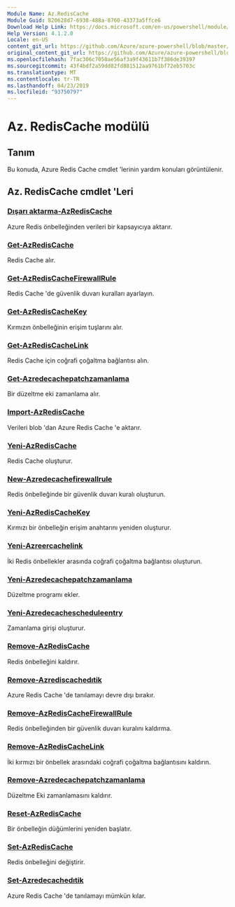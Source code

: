 ```yaml
---
Module Name: Az.RedisCache
Module Guid: 820628d7-6938-488a-8760-43373a5ffce6
Download Help Link: https://docs.microsoft.com/en-us/powershell/module/az.rediscache
Help Version: 4.1.2.0
Locale: en-US
content_git_url: https://github.com/Azure/azure-powershell/blob/master/src/RedisCache/RedisCache/help/Az.RedisCache.md
original_content_git_url: https://github.com/Azure/azure-powershell/blob/master/src/RedisCache/RedisCache/help/Az.RedisCache.md
ms.openlocfilehash: 7fac306c7050ae56af3a9f43611b7f386de39397
ms.sourcegitcommit: 43f4bdf2a59dd82fd881512aa9761bf72eb5703c
ms.translationtype: MT
ms.contentlocale: tr-TR
ms.lasthandoff: 04/23/2019
ms.locfileid: "93750797"
---
```

# Az. RedisCache modülü
## Tanım
Bu konuda, Azure Redis Cache cmdlet 'lerinin yardım konuları görüntülenir.

## Az. RedisCache cmdlet 'Leri
### [Dışarı aktarma-AzRedisCache](Export-AzRedisCache.md)
Azure Redis önbelleğinden verileri bir kapsayıcıya aktarır.

### [Get-AzRedisCache](Get-AzRedisCache.md)
Redis Cache alır.

### [Get-AzRedisCacheFirewallRule](Get-AzRedisCacheFirewallRule.md)
Redis Cache 'de güvenlik duvarı kuralları ayarlayın.

### [Get-AzRedisCacheKey](Get-AzRedisCacheKey.md)
Kırmızın önbelleğinin erişim tuşlarını alır.

### [Get-AzRedisCacheLink](Get-AzRedisCacheLink.md)
Redis Cache için coğrafi çoğaltma bağlantısı alın.

### [Get-Azredecachepatchzamanlama](Get-AzRedisCachePatchSchedule.md)
Bir düzeltme eki zamanlama alır.

### [Import-AzRedisCache](Import-AzRedisCache.md)
Verileri blob 'dan Azure Redis Cache 'e aktarır.

### [Yeni-AzRedisCache](New-AzRedisCache.md)
Redis Cache oluşturur.

### [New-Azredecachefirewallrule](New-AzRedisCacheFirewallRule.md)
Redis önbelleğinde bir güvenlik duvarı kuralı oluşturun.

### [Yeni-AzRedisCacheKey](New-AzRedisCacheKey.md)
Kırmızı bir önbelleğin erişim anahtarını yeniden oluşturur.

### [Yeni-Azreercachelink](New-AzRedisCacheLink.md)
İki Redis önbellekler arasında coğrafi çoğaltma bağlantısı oluşturun.

### [Yeni-Azredecachepatchzamanlama](New-AzRedisCachePatchSchedule.md)
Düzeltme programı ekler.

### [Yeni-Azredecachescheduleentry](New-AzRedisCacheScheduleEntry.md)
Zamanlama girişi oluşturur.

### [Remove-AzRedisCache](Remove-AzRedisCache.md)
Redis önbelleğini kaldırır.

### [Remove-Azrediscachedıtik](Remove-AzRedisCacheDiagnostic.md)
Azure Redis Cache 'de tanılamayı devre dışı bırakır.

### [Remove-AzRedisCacheFirewallRule](Remove-AzRedisCacheFirewallRule.md)
Redis önbelleğinden bir güvenlik duvarı kuralını kaldırma.

### [Remove-AzRedisCacheLink](Remove-AzRedisCacheLink.md)
İki kırmızı bir önbellek arasındaki coğrafi çoğaltma bağlantısını kaldırın.

### [Remove-Azredecachepatchzamanlama](Remove-AzRedisCachePatchSchedule.md)
Düzeltme Eki zamanlamasını kaldırır.

### [Reset-AzRedisCache](Reset-AzRedisCache.md)
Bir önbelleğin düğümlerini yeniden başlatır.

### [Set-AzRedisCache](Set-AzRedisCache.md)
Redis önbelleğini değiştirir.

### [Set-Azredecachedıtik](Set-AzRedisCacheDiagnostic.md)
Azure Redis Cache 'de tanılamayı mümkün kılar.

